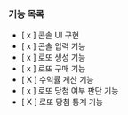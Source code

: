 ### 기능 목록
- [ x ] 콘솔 UI 구현
- [ x ] 콘솔 입력 기능
- [ x ] 로또 생성 기능
- [ x ] 로또 구매 기능
- [ X ] 수익률 계산 기능
- [ x ] 로또 당첨 여부 판단 기능
- [ X ] 로또 당첨 통계 기능